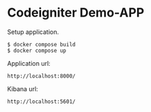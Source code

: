 # Codeigniter Demo-APP

Setup application.

```
$ docker compose build
$ docker compose up
```

Application url:
```
http://localhost:8000/
```

Kibana url:
```
http://localhost:5601/
```

